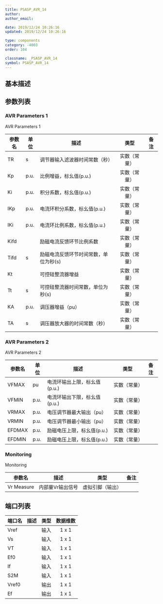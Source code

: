 ```yaml
---
title: PSASP_AVR_14
author:
author_email:

date: 2019/12/24 10:26:16
updated: 2019/12/24 10:26:16

type: components
category: -4003
order: 104

classname: _PSASP_AVR_14
symbol: PSASP_AVR_14
---
```


## 基本描述

## 参数列表

### AVR Parameters 1

AVR Parameters 1


| 参数名 | 单位 | 描述 | 类型 | 备注 |
| ------ | ---- | ---- |:----:| ---- |
| TR | s | 调节器输入滤波器时间常数（秒） | 实数（常量） |  |
| Kp | p.u. | 比例增益，标幺值(p.u.) | 实数（常量） |  |
| Ki | p.u. | 积分系数，标幺值(p.u.) | 实数（常量） |  |
| IKp | p.u. | 电流环积分系数，标幺值(p.u.) | 实数（常量） |  |
| IKi | p.u. | 电流环比例系数，标幺值(p.u.) | 实数（常量） |  |
| Kifd |  | 励磁电流反馈环节比例系数 | 实数（常量） |  |
| Tifd | s | 励磁电流反馈环节时间常数，单位为秒(s) | 实数（常量） |  |
| Kt |  | 可控硅整流器增益 | 实数（常量） |  |
| Tt | s | 可控硅整流器时间常数，单位为秒(s) | 实数（常量） |  |
| KA | p.u. | 调压器增益（pu） | 实数（常量） |  |
| TA | s | 调压器放大器的时间常数（秒） | 实数（常量） |  |

### AVR Parameters 2

AVR Parameters 2


| 参数名 | 单位 | 描述 | 类型 | 备注 |
| ------ | ---- | ---- |:----:| ---- |
| VFMAX | pu | 电流环输出上限，标幺值(p.u.) | 实数（常量） |  |
| VFMIN | p.u. | 电流环输出下限，标幺值(p.u.) | 实数（常量） |  |
| VRMAX | p.u. | 电压调节器最大输出（pu） | 实数（常量） |  |
| VRMIN | p.u. | 电压调节器最小输出（pu） | 实数（常量） |  |
| EFDMAX | p.u. | 励磁电压上限，标幺值(p.u.) | 实数（常量） |  |
| EFDMIN | p.u. | 励磁电压上限，标幺值(p.u.) | 实数（常量） |  |

### Monitoring

Monitoring


| 参数名 |  描述 | 类型 | 备注 |
| ------ |  ---- |:----:| ---- |
| Vr Measure |  内部量Vr输出信号 | 虚拟引脚（输出） |  |



## 端口列表

| 端口名 | 描述 | 类型 | 数据维数 |
| ------ | ---- |:----:|:--------:|
| Vref |  | 输入 | 1 x 1 |
| Vs |  | 输入 | 1 x 1 |
| VT |  | 输入 | 1 x 1 |
| Ef0 |  | 输入 | 1 x 1 |
| If |  | 输入 | 1 x 1 |
| S2M |  | 输入 | 1 x 1 |
| Vref0 |  | 输出 | 1 x 1 |
| Ef |  | 输出 | 1 x 1 |




